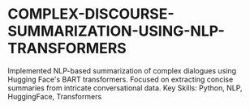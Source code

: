 # COMPLEX-DISCOURSE-SUMMARIZATION-USING-NLP-TRANSFORMERS
Implemented NLP-based summarization of complex dialogues using Hugging Face's BART transformers. Focused on extracting concise summaries from intricate conversational data. Key Skills: Python, NLP, HuggingFace, Transformers
